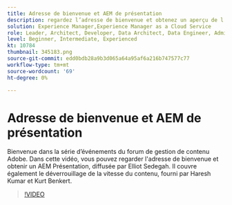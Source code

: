 ```yaml
---
title: Adresse de bienvenue et AEM de présentation
description: regardez l’adresse de bienvenue et obtenez un aperçu de l’AEM, couvre le déverrouillage de la vitesse du contenu,
solution: Experience Manager,Experience Manager as a Cloud Service
role: Leader, Architect, Developer, Data Architect, Data Engineer, Admin, User
level: Beginner, Intermediate, Experienced
kt: 10784
thumbnail: 345183.png
source-git-commit: edd0bdb28a9b3d065a64a95af6a216b747577c77
workflow-type: tm+mt
source-wordcount: '69'
ht-degree: 0%

---
```



# Adresse de bienvenue et AEM de présentation

Bienvenue dans la série d’événements du forum de gestion de contenu Adobe. Dans cette vidéo, vous pouvez regarder l&#39;adresse de bienvenue et obtenir un AEM Présentation, diffusée par Elliot Sedegah. Il couvre également le déverrouillage de la vitesse du contenu, fourni par Haresh Kumar et Kurt Benkert.

>[!VIDEO](https://video.tv.adobe.com/v/345183/?quality=12&learn=on)
